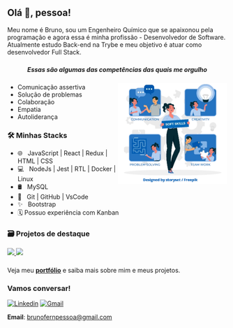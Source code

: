 ## Olá 👋, pessoa!

Meu nome é Bruno, sou um Engenheiro Químico que se apaixonou pela programação e agora essa é minha profissão - Desenvolvedor de Software. Atualmente estudo Back-end na Trybe e meu objetivo é atuar como desenvolvedor Full Stack.

###

<h5 align="center">Essas são algumas das competências das quais me orgulho</h5>

###

<img align="right" src="./images/soft-skills.webp" alt="soft skills" width="250px"/>

- Comunicação assertiva
- Solução de problemas
- Colaboração
- Empatia
- Autoliderança

###

### 🛠 Minhas Stacks

- 🌐 &nbsp; JavaScript | React | Redux | HTML | CSS 
- 💻 &nbsp; NodeJs | Jest | RTL | Docker | Linux
- 🛢 &nbsp; MySQL
- 🔧 &nbsp; Git | GitHub | VsCode
- ✨ &nbsp; Bootstrap
- 🗓 Possuo experiência com Kanban

### 🗃 Projetos de destaque

<a href="https://github.com/brunofpessoa/store">
  <img src="https://github-readme-stats.vercel.app/api/pin/?username=brunofpessoa&repo=store" />
</a>

<a href="https://github.com/brunofpessoa/API-store-manager-MSC">
  <img src="https://github-readme-stats.vercel.app/api/pin/?username=brunofpessoa&repo=API-store-manager-MSC" />
</a>

###

Veja meu __[portfólio](https://brunofpessoa.github.io)__ e saiba mais sobre mim e meus projetos.
### Vamos conversar!

[![Linkedin](https://img.shields.io/badge/-LinkedIn-blue?style=flat&logo=Linkedin&logoColor=white)](https://www.linkedin.com/in/brunofpessoa/) [![Gmail](https://img.shields.io/badge/-Gmail-c14438?style=flat&logo=Gmail&logoColor=white)](mailto:brunofernpessoa@gmail.com)

__Email__: brunofernpessoa@gmail.com

